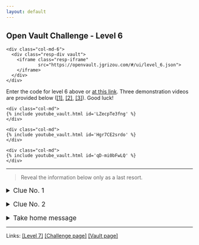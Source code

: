 ```yaml
---
layout: default
---
```


## Open Vault Challenge - Level 6

<div class="container">
  <div class="row align-items-center justify-content-center">

    <div class="col-md-6">
      <div class="resp-div vault">
        <iframe class="resp-iframe"
                src="https://openvault.jgrizou.com/#/ui/level_6.json">
        </iframe>
      </div>
    </div>

  </div>
</div>

Enter the code for level 6 above or [at this link](https://openvault.jgrizou.com/#/ui/level_6.json). Three demonstration videos are provided below ([[1]](https://www.youtube.com/embed/LZecpTe3fng), [[2]](https://www.youtube.com/embed/Hgr7CE2srdo), [[3]](https://www.youtube.com/embed/qD-mi0bFwLQ)). Good luck!

<div class="container">
  <div class="row align-items-center justify-content-center">

    <div class="col-md">
    {% include youtube_vault.html id='LZecpTe3fng' %}
    </div>

    <div class="col-md">
    {% include youtube_vault.html id='Hgr7CE2srdo' %}
    </div>

    <div class="col-md">
    {% include youtube_vault.html id='qD-mi0bFwLQ' %}
    </div>

  </div>
</div>

---

> Reveal the information below only as a last resort.

<details>
  <summary style="margin-top: 1rem; font-size: 1.10rem;">Clue No. 1</summary>

  <br>

  <p>See the code you are entering below or <a href="https://openvault.jgrizou.com/#/ui/level_6_visible.json">at this link</a>.</p>

  <div class="container">
    <div class="row align-items-center justify-content-center">

      <div class="col-md-6">
        <div class="resp-div vault">
          <iframe class="resp-iframe"
                  src="https://openvault.jgrizou.com/#/ui/level_6_visible.json">
          </iframe>
        </div>
      </div>

    </div>
  </div>

</details>

<details>
  <summary style="margin-top: 1rem; font-size: 1.10rem;">Clue No. 2</summary>

  <br>

  <p>Same as <a href="../level-4/">level 4</a> but with speech/sounds.</p>

</details>

<details>
  <summary style="margin-top: 1rem; font-size: 1.10rem;">Take home message</summary>

  <br>

  <p>The principle is not limited to buttons, it works with spoken words too. But contrary to buttons, spoken words are never twice exactly the same.</p>

</details>

---

Links: [[Level 7]](../level-7/) [[Challenge page]](../) [[Vault page]](../../)

